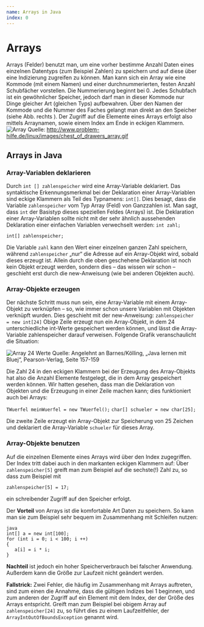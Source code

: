```yaml
---
name: Arrays in Java
index: 0
---
```

# Arrays
Arrays (Felder) benutzt man, um eine vorher bestimme Anzahl Daten eines einzelnen Datentyps (zum Beispiel Zahlen) zu speichern und auf diese über eine Indizierung zugreifen zu können. 
Man kann sich ein Array wie eine Kommode (mit einem Namen) und einer durchnummerierten, festen Anzahl Schubfächer vorstellen. Die Nummerierung beginnt bei 0. Jedes Schubfach ist ein gewöhnlicher Speicher, jedoch darf man in dieser Kommode nur Dinge gleicher Art (gleichen Typs) aufbewahren. Über den Namen der Kommode und die Nummer des Faches gelangt man direkt an den Speicher (siehe Abb. rechts ). 
Der Zugriff auf die Elemente eines Arrays erfolgt also mittels Arraynamen, sowie einem Index am Ende in eckigen Klammern. 
![Array](/Bilder/01_SuchenUndSortieren/chest_of_drawers_array.gif "Array")
Quelle: http://www.problem-hilfe.de/linux/images/chest_of_drawers_array.gif

## Arrays in Java 
### Array-Variablen deklarieren
Durch `int [] zahlenspeicher` wird eine Array-Variable deklariert. Das syntaktische Erkennungsmerkmal bei der Deklaration einer Array-Variablen sind eckige Klammern als Teil des Typnamens: `int[]`. 
Dies besagt, dass die Variable `zahlenspeicher` vom Typ Array (Feld) von Ganzzahlen ist. Man sagt, dass `int` der Basistyp dieses speziellen Feldes (Arrays) ist. Die Deklaration einer Array-Variablen sollte nicht mit der sehr ähnlich aussehenden Deklaration einer einfachen Variablen verwechselt werden:
`int zahl;`

`int[] zahlenspeicher;`

Die Variable `zahl` kann den Wert einer einzelnen ganzen Zahl speichern, während `zahlenspeicher` „nur“ die Adresse auf ein Array-Objekt wird, sobald dieses erzeugt ist. Allein durch die oben geschehene Deklaration ist noch kein Objekt erzeugt werden, sondern dies – das wissen wir schon – geschieht erst durch die new-Anweisung (wie bei anderen Objekten auch).

### Array-Objekte erzeugen
Der nächste Schritt muss nun sein, eine Array-Variable mit einem Array-Objekt zu verknüpfen – so, wie immer schon unsere Variablen mit Objekten verknüpft wurden. Dies geschieht mit der new-Anweisung:
`zahlenspeicher = new int[24]`
Obige Zeile erzeugt nun ein Array-Objekt, in dem 24 unterschiedliche int-Werte gespeichert werden können, und lässt die Array-Variable zahlenspeicher darauf verweisen. Folgende Grafik veranschaulicht die Situation:

![Array 24 Werte](/Bilder/01_SuchenUndSortieren/Array_mit_24_Werten.png "Array 24 Werte")
Quelle: Angelehnt an Barnes/Kölling, „Java lernen mit Bluej“, Pearson-Verlag, Seite 157-159
 

Die Zahl 24 in den eckigen Klammern bei der Erzeugung des Array-Objekts hat also die Anzahl Elemente festgelegt, die in dem Array gespeichert werden können.
Wir hatten gesehen, dass man die Deklaration von Objekten und die Erzeugung in einer Zeile machen kann; dies funktioniert auch bei Arrays:

`TWuerfel meinWuerfel = new TWuerfel();`
`char[] schueler = new char[25];`

Die zweite Zeile erzeugt ein Array-Objekt zur Speicherung von 25 Zeichen und deklariert die Array-Variable `schueler` für dieses Array.

### Array-Objekte benutzen
Auf die einzelnen Elemente eines Arrays wird über den Index zugegriffen. Der Index tritt dabei auch in den markanten eckigen Klammern auf:
Über `zahlenspeicher[5]` greift man zum Beispiel auf die sechste(!) Zahl zu, so dass zum Beispiel mit 

`zahlenspeicher[5] = 17;`

ein schreibender Zugriff auf den Speicher erfolgt.

Der **Vorteil** von Arrays ist die komfortable Art Daten zu speichern. So kann man sie zum Beispiel sehr bequem im Zusammenhang mit Schleifen nutzen:
```
java
int[] a = new int[100];
for (int i = 0; i < 100; i ++)
{
   a[i] = i * i;
}
```
**Nachteil** ist jedoch ein hoher Speicherverbrauch bei falscher Anwendung. Außerdem kann die Größe zur Laufzeit nicht geändert werden. 

**Fallstrick:** Zwei Fehler, die häufig im Zusammenhang mit Arrays auftreten, sind zum einen die Annahme, dass die gültigen Indizes bei 1 beginnen, und zum anderen der Zugriff auf ein Element mit dem Index, der der Größe des Arrays entspricht. Greift man zum Beispiel bei obigem Array auf `zahlenspeicher[24]` zu, so führt dies zu einem Laufzeitfehler, der `ArrayIntOutOfBoundsException` genannt wird.
